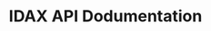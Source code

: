 ---
title: IDAX API Dodumentation

language_tabs: # must be one of https://git.io/vQNgJ
  - java: Java
  - go: Go
  - c++: C++
  - python: Python

natural_language: 中文
home: Go back to home page

toc_footers:
  - <a href='#'>Sign Up for a Developer Key</a>



includes:

  - introduction_en
  - restAPI_en
  - wsAPI_en
  - cfdAPI_en
  - restError_en
  - restFAQ_en
  - wsFAQ_en
  - changelog_en

search: true
---